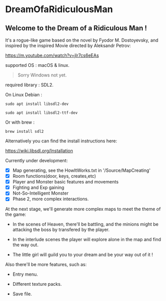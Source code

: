# DreamOfaRidiculousMan
## Welcome to the Dream of a Ridiculous Man ! ##

It's a rogue-like game based on the novel by Fyodor M. Dostoyevsky, and inspired by the inspired Movie directed by Aleksandr Petrov:

https://m.youtube.com/watch?v=jIr7cs6eEAs

supported OS : macOS & linux.
>Sorry Windows not yet.

required library : SDL2.

On Linux Debian :

`sudo apt install libsdl2-dev`

`sudo apt install libsdl2-ttf-dev`

Or with brew :

`brew install sdl2`

Alternatively you can find the install instructions here:

https://wiki.libsdl.org/Installation



Currently under development:

- [x] Map generating, see the HowItWorks.txt in '/Source/MapCreating'
- [x] Room functions(door, keys, creates,etc)
- [x] Player and Monster basic features and movements
- [x] Fighting and Exp gaining
- [x] Not-So-Intelligent Monster
- [x] Phase 2, more complex interactions.

At the next stage, we'll generate more complex maps to meet the theme of the game:

- In the scenes of Heaven, there'll be battling, and the minions might be attacking the boss by transfered by the player.

- In the interlude scenes the player will explore alone in the map and find the way out.

- The little girl will guild you to your dream and be your way out of it ! 

Also there'll be more features, such as:

- Entry menu.

- Different texture packs.

- Save file.


